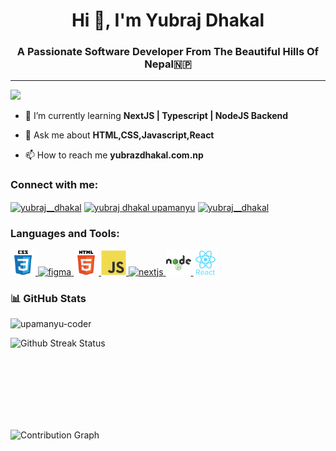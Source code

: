 
<h1 align="center">Hi 👋, I'm Yubraj Dhakal</h1>
<h3 align="center">A Passionate Software Developer From The Beautiful Hills Of Nepal🇳🇵</h3>

---

<img src="https://user-images.githubusercontent.com/74038190/225813708-98b745f2-7d22-48cf-9150-083f1b00d6c9.gif">

- 🌱 I’m currently learning **NextJS | Typescript | NodeJS Backend**
- 💬 Ask me about **HTML,CSS,Javascript,React**
  
- 📫 How to reach me **yubrazdhakal.com.np**

<h3 align="left">Connect with me:</h3>
<p align="left">
<a href="https://twitter.com/yubraj__dhakal" target="blank"><img align="center" src="https://raw.githubusercontent.com/rahuldkjain/github-profile-readme-generator/master/src/images/icons/Social/twitter.svg" alt="yubraj__dhakal" height="30" width="40" /></a>
<a href="https://fb.com/yubraj dhakal upamanyu" target="blank"><img align="center" src="https://raw.githubusercontent.com/rahuldkjain/github-profile-readme-generator/master/src/images/icons/Social/facebook.svg" alt="yubraj dhakal upamanyu" height="30" width="40" /></a>
<a href="https://instagram.com/yubraj__dhakal" target="blank"><img align="center" src="https://raw.githubusercontent.com/rahuldkjain/github-profile-readme-generator/master/src/images/icons/Social/instagram.svg" alt="yubraj__dhakal" height="30" width="40" /></a>
<!-- <a href="[https://instagram.com/yubraj__dhakal](https://www.linkedin.com/in/yubraj-dhakal-3b263428a/)" target="blank">  <img align="center" src="https://raw.githubusercontent.com/rahuldkjain/github-profile-readme-generator/master/src/images/icons/Social/linkedin.svg" alt="linkedin" height="30" width="40" /> </a> -->
</p>

<h3 align="left">Languages and Tools:</h3>
<p align="left"> <a href="https://www.w3schools.com/css/" target="_blank" rel="noreferrer"> <img src="https://raw.githubusercontent.com/devicons/devicon/master/icons/css3/css3-original-wordmark.svg" alt="css3" width="40" height="40"/> </a> <a href="https://www.figma.com/" target="_blank" rel="noreferrer"> <img src="https://www.vectorlogo.zone/logos/figma/figma-icon.svg" alt="figma" width="40" height="40"/> </a> <a href="https://www.w3.org/html/" target="_blank" rel="noreferrer"> <img src="https://raw.githubusercontent.com/devicons/devicon/master/icons/html5/html5-original-wordmark.svg" alt="html5" width="40" height="40"/> </a> <a href="https://developer.mozilla.org/en-US/docs/Web/JavaScript" target="_blank" rel="noreferrer"> <img src="https://raw.githubusercontent.com/devicons/devicon/master/icons/javascript/javascript-original.svg" alt="javascript" width="40" height="40"/> </a> <a href="https://nextjs.org/" target="_blank" rel="noreferrer"> <img src="https://upload.wikimedia.org/wikipedia/commons/8/8e/Nextjs-logo.svg" alt="nextjs" width="40" height="40"/> </a> <a href="https://nodejs.org" target="_blank" rel="noreferrer"> <img src="https://raw.githubusercontent.com/devicons/devicon/master/icons/nodejs/nodejs-original-wordmark.svg" alt="nodejs" width="40" height="40"/> </a> <a href="https://reactjs.org/" target="_blank" rel="noreferrer"> <img src="https://raw.githubusercontent.com/devicons/devicon/master/icons/react/react-original-wordmark.svg" alt="react" width="40" height="40"/> </a> </p>

### 📊 GitHub Stats
<p><img align="left" src="https://github-readme-stats.vercel.app/api/top-langs?username=upamanyu-coder&show_icons=true&locale=en&layout=compact" alt="upamanyu-coder" /></p>
<br>
<p>
  <img src="https://streak-stats.demolab.com?user=upamanyu-coder" alt="Github Streak Status"/>
</p>
<br>
<br>
<br>
<br>
<br>
<br>
<p>
  <img src="https://github-readme-activity-graph.vercel.app/graph?username=upamanyu-coder&theme=tokyo-night" alt="Contribution Graph"/>
</p>



